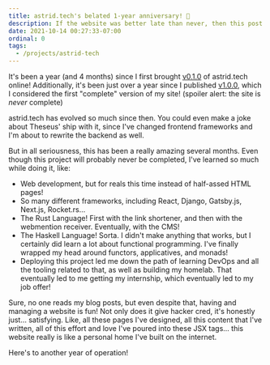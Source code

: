 ```yaml
---
title: astrid.tech's belated 1-year anniversary! 🎉
description: If the website was better late than never, then this post is too!
date: 2021-10-14 00:27:33-07:00
ordinal: 0
tags:
  - /projects/astrid-tech
---
```


It's been a year (and 4 months) since I first brought
[v0.1.0](https://github.com/astridyu/astrid.tech/tree/v0.1.0) of
astrid.tech online! Additionally, it's been just over a year since I published
[v1.0.0](https://github.com/astridyu/astrid.tech/tree/v1.0.0), which I
considered the first "complete" version of my site! (spoiler alert: the site is
_never_ complete)

astrid.tech has evolved so much since then. You could even make a joke about
Theseus' ship with it, since I've changed frontend frameworks and I'm about to
rewrite the backend as well.

<!-- excerpt -->

But in all seriousness, this has been a really amazing several months. Even
though this project will probably never be completed, I've learned so much while
doing it, like:

- Web development, but for reals this time instead of half-assed HTML pages!
- So many different frameworks, including React, Django, Gatsby.js, Next.js,
  Rocket.rs...
- The Rust Language! First with the link shortener, and then with the webmention
  receiver. Eventually, with the CMS!
- The Haskell Language! Sorta. I didn't make anything that works, but I
  certainly did learn a lot about functional programming. I've finally wrapped
  my head around functors, applicatives, and monads!
- Deploying this project led me down the path of learning DevOps and all the
  tooling related to that, as well as building my homelab. That eventually led
  to me getting my internship, which eventually led to my job offer!

Sure, no one reads my blog posts, but even despite that, having and managing a
website is fun! Not only does it give hacker cred, it's honestly just...
satisfying. Like, all these pages I've designed, all this content that I've
written, all of this effort and love I've poured into these JSX tags... this
website really is like a personal home I've built on the internet.

Here's to another year of operation!
